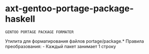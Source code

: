 # axt-gentoo-portage-package-haskell
    GENTOO PORTAGE PACKAGE FORMATER
Утилита для форматирования файлов portage/package.*
Правила преобразования:
    - Каждый пакет занимает 1 строку
